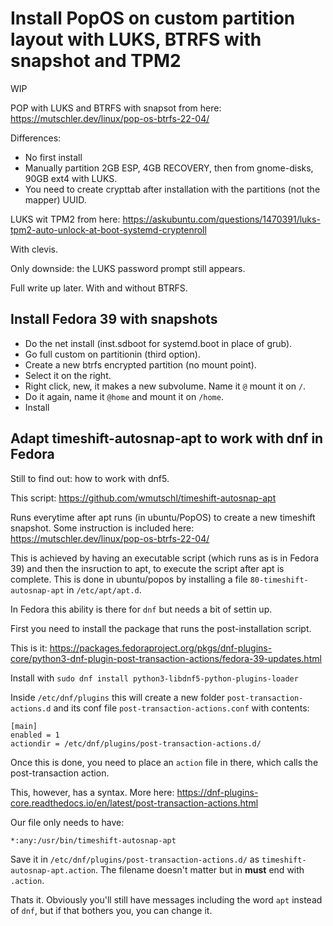 # Install PopOS on custom partition layout with LUKS, BTRFS with snapshot and TPM2
WIP

POP with LUKS and BTRFS with snapsot from here: https://mutschler.dev/linux/pop-os-btrfs-22-04/

Differences:
* No first install
* Manually partition 2GB ESP, 4GB RECOVERY, then from gnome-disks, 90GB ext4 with LUKS.
* You need to create crypttab after installation with the partitions (not the mapper) UUID.

LUKS wit TPM2 from here: https://askubuntu.com/questions/1470391/luks-tpm2-auto-unlock-at-boot-systemd-cryptenroll

With clevis.

Only downside: the LUKS password prompt still appears.

Full write up later. With and without BTRFS.


## Install Fedora 39 with snapshots
* Do the net install (inst.sdboot for systemd.boot in place of grub).
* Go full custom on partitionin (third option).
* Create a new btrfs encrypted partition (no mount point).
* Select it on the right.
* Right click, new, it makes a new subvolume. Name it ```@``` mount it on ```/```.
* Do it again, name it ```@home``` and mount it on ```/home```.
* Install

## Adapt timeshift-autosnap-apt to work with dnf in Fedora
Still to find out: how to work with dnf5.

This script: https://github.com/wmutschl/timeshift-autosnap-apt

Runs everytime after apt runs (in ubuntu/PopOS) to create a new timeshift snapshot.
Some instruction is included here: https://mutschler.dev/linux/pop-os-btrfs-22-04/

This is achieved by having an executable script (which runs as is in Fedora 39) and then the insruction to apt, to execute the script after apt is complete.
This is done in ubuntu/popos by installing a file ```80-timeshift-autosnap-apt``` in ```/etc/apt/apt.d```. 

In Fedora this ability is there for ```dnf``` but needs a bit of settin up.

First you need to install the package that runs the post-installation script.

This is it: https://packages.fedoraproject.org/pkgs/dnf-plugins-core/python3-dnf-plugin-post-transaction-actions/fedora-39-updates.html

Install with ```sudo dnf install python3-libdnf5-python-plugins-loader```

Inside ```/etc/dnf/plugins``` this will create a new folder ```post-transaction-actions.d``` and its conf file ```post-transaction-actions.conf``` with contents:

~~~      
[main]
enabled = 1
actiondir = /etc/dnf/plugins/post-transaction-actions.d/
~~~

Once this is done, you need to place an ```action``` file in there, which calls the post-transaction action. 

This, however, has a syntax. More here: https://dnf-plugins-core.readthedocs.io/en/latest/post-transaction-actions.html

Our file only needs to have:
~~~
*:any:/usr/bin/timeshift-autosnap-apt     
~~~
Save it in ```/etc/dnf/plugins/post-transaction-actions.d/``` as ```timeshift-autosnap-apt.action```. The filename doesn't matter but in **must** end with ```.action```.

Thats it. Obviously you'll still have messages including the word ```apt``` instead of ```dnf```, but if that bothers you, you can change it.
